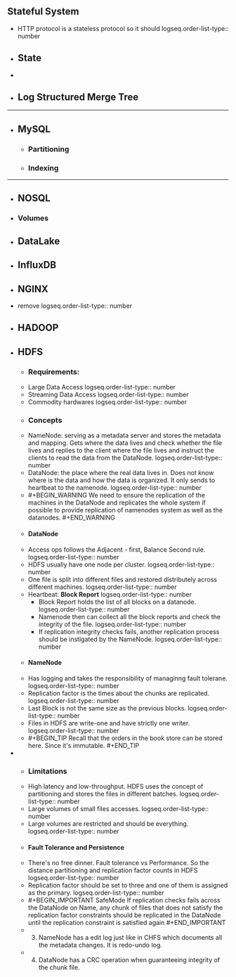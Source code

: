 ## Stateful System
- HTTP protocol is a stateless protocol so it should
  logseq.order-list-type:: number
- ## State
-
- ## Log Structured Merge Tree
- ---
- ## MySQL
	- ### Partitioning
	- ### Indexing
- ---
- ## NOSQL
- ### Volumes
- ## DataLake
- ## InfluxDB
- ## NGINX
- remove
  logseq.order-list-type:: number
- ## HADOOP
- ## HDFS
	- ### Requirements:
	- Large Data Access
	  logseq.order-list-type:: number
	- Streaming Data Access
	  logseq.order-list-type:: number
	- Commodity hardwares
	  logseq.order-list-type:: number
	- ### Concepts
	- NameNode: serving as a metadata server and stores the metadata and mapping. Gets where the data lives and check whether the file lives and replies to the client where the file lives and instruct the clients to read the data from the DataNode.
	  logseq.order-list-type:: number
	- DataNode: the place where the real data lives in. Does not know where is the data and how the data is organized. It only sends to heartbeat to the namenode.
	  logseq.order-list-type:: number
	- #+BEGIN_WARNING
	  We need to ensure the replication of the machines in the DataNode and replicates the whole system if possible to provide replication of namenodes system as well as the datanodes.
	  #+END_WARNING
	- #### DataNode
	- Access ops follows the Adjacent - first,  Balance Second rule.
	  logseq.order-list-type:: number
	- HDFS usually have one node per cluster.
	  logseq.order-list-type:: number
	- One file is split into different files and restored distributely across different machines.
	  logseq.order-list-type:: number
	- Heartbeat: **Block Report**
	  logseq.order-list-type:: number
		- Block Report holds the list of all blocks on a datanode.
		  logseq.order-list-type:: number
		- Namenode then can collect all the block reports and check the integrity of the file.
		  logseq.order-list-type:: number
		- If replication integrity checks fails, another replication process should be instigated by the NameNode.
		  logseq.order-list-type:: number
	- #### NameNode
	- Has logging and takes the responsibility of managinng fault tolerane.
	  logseq.order-list-type:: number
	- Replication factor is the times about the chunks are replicated. 
	  logseq.order-list-type:: number
	- Last Block is not the same size as the previous blocks.
	  logseq.order-list-type:: number
	- Files in HDFS are write-one and have strictly one writer. 
	  logseq.order-list-type:: number
	- #+BEGIN_TIP
	  Recall that the orders in the book store can be stored here. Since it's immutable.
	  #+END_TIP
-
	- ### Limitations
	- High latency and low-throughput. HDFS uses the concept of partitioning and stores the files in different batches.
	  logseq.order-list-type:: number
	- Large volumes of small files accesses.
	  logseq.order-list-type:: number
	- Large volumes are restricted and should be everything.
	  logseq.order-list-type:: number
	- #### Fault Tolerance and Persistence
	- There's no free dinner. Fault tolerance vs Performance. So the distance partitioning and replication factor counts in HDFS
	  logseq.order-list-type:: number
	- Replication factor should be set to three and one of them is assigned as the primary.
	  logseq.order-list-type:: number
	- #+BEGIN_IMPORTANT
	  SafeMode
	  If replication checks fails across the DataNode on Name, any chunk of files that does not satisfy the replication factor constraints should be replicated in the DataNode until the replication constraint is satisfied again
	  #+END_IMPORTANT
	- 3. NameNode has a edit log just like in CHFS which documents all the metadata changes. It is redo-undo log.
	- 4. DataNode has a CRC operation when guaranteeing integrity of the chunk file.